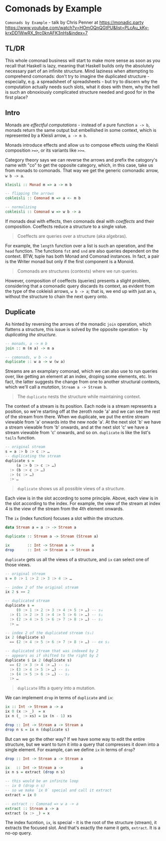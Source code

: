 # Comonads by Example

`Comonads by Example` - talk by Chris Penner at https://monadic.party    
https://www.youtube.com/watch?v=HOmOQnQGtPU&list=PLcAu_kKy-krxDD1WwRX_9rc0knAFK3nHs&index=7

## TL/DR

This whole comonad business will start to make more sense as soon as you recall that Haskell is lazy, meaning that Haskell builds only the absolutely necessary part of an infinite structure. Mind laziness when attempting to comprehend comonads: don't try to imagine the duplicated structure - especially, e.g. a spreadsheet of spreadsheets - but try to discern why the computation actually needs such slots, what it does with them, why the hell is such an obnoxiously complicated structure needed and good for in the first place?

## Intro

Monads are *effectful computations* - instead of a pure function `a -> b`, monads return the same output but embellished in some context, which is represented by a Kleisli arrow, `a -> m b`.

Monads introduce effects and allow us to compose effects using the Kleisli composition `>=>`, or its variants like `>>=`.

Category theory says we can reverse the arrows and prefix the catogory's name with "co" to get the opposite category, which, in this case, take us from monads to comonads. That way we get the generic comonadic arrow, `w b -> a`.

```hs
kleisli :: Monad m => a -> m b

-- flipping the arrows
cokleisli :: Comonad m => a <- m b

-- normalizing
cokleisli :: Comonad w => w b -> a
```

If monads deal with effects, then comonads deal with *coeffects* and their composition. Coeffects reduce a structure to a single value.

>Coeffects are queries over a structure (aka algebras).

For example, the `length` function over a list is such an operation, and the `head` function. The functions `fst` and `snd` are also queries dependent on the context. BTW, tuple has both Monad and Comonad instances. In fact, a pair is the Writer monad but only if the first component is a Monoid.

>Comonads are structures (contexts) where we run queries.

However, composition of coeffects (queries) presents a slight problem, considering that a comonadic query discards its context, as evident from the type of the cokleisli arrows, `w b -> a`; that is, we end up with just an `a`, without the structure to chain the next query onto.

## Duplicate

As hinted by reversing the arrows of the monadic `join` operation, which flattens a structure, this issue is solved by the opposite operation - by *duplicating the structure*.

```hs
-- monads, a -> m b
join :: m (m a) -> m a

-- comonads, w b -> a
duplicate :: w a -> w (w a)
```

Streams are an examplary comonad, which we can also use to run queries over, like getting an element at an index, droping some elements, etc. In fact, the latter suggests the change from one to another structural contexts, which we'll call a *mutation*, `Stream a -> Stream b`.

>The `duplicate` nests the structure while maintaining context.

The context of a stream is its position. Each node is a stream represents a position, so we're starting off at the zeroth node 'a' and we can see the rest of the stream from there. When we duplicate, we put the entire stream viewable from 'a' onwards into the new node 'a'. At the next slot 'b' we have a stream viewable from 'b' onwards, and at the next slot 'c' we have a stream viewable from 'c' onwards, and so on. `duplicate` is like the list's `tails` function.

```hs
-- original stream
s = a :> b :> c :> …
-- duplicating the stream
duplicate s =
     (a :> b :> c :> …)
  :> (b :> c :> …)
  :> (c :> …)
  :> …
```

> `duplicate` shows us all possible views of a structure.

Each view is in the slot according to some principle. Above, each view is in the slot according to the index. For example, the view of the stream at index 4 is the view of the stream from the 4th element onwards.

The `ix` (index function) focuses a slot within the structure.

```hs
data Stream a = a :> -> Stream a

duplicate :: Stream a -> Stream (Stream a)

ix        :: Int -> Stream a ->        a
drop      :: Int -> Stream a -> Stream a
```

`duplicate` gets us all the views of a structure, and `ix` can select one of those views.

```hs
-- original stream
s = 0 :> 1 :> 2 :> 3 :> 4 :> …

-- index 2 of the original stream
ix 2 s == 2

-- duplicated stream
duplicate s =
     (0 :> 1 :> 2 :> 3 :> 4 :> 5 :> …) -- s₀
  :> (1 :> 2 :> 3 :> 4 :> 5 :> 6 :> …) -- s₁
  :> (2 :> 4 :> 5 :> 6 :> 7 :> 8 :> …) -- s₂
  :> …

-- index 2 of the duplicated stream (s₂)
ix 2 (duplicate s)
  == (2 :> 4 :> 5 :> 6 :> 7 :> 8 :> …) -- ex s₂

-- duplicated stream that was indexed by 2
-- appears as if shifted to the right by 2
duplicate $ ix 2 (duplicate s)
  == (2 :> 3 :> 4 :> …) -- s₀
  :> (3 :> 4 :> 5 :> …) -- s₁
  :> (4 :> 5 :> 6 :> …) -- s₂
  :> …
```

>`duplicate` lifts a query into a mutation.

We can implement `drop` in terms of `duplicate` and `ix`:

```hs
ix :: Int -> Stream a -> a
ix 0 (x :> _)  = x
ix n (_ :> xs) = ix (n - 1) xs

drop :: Int -> Stream a -> Stream a
drop n s = ix n (duplicate s)
```

But can we go the other way? If we have some way to edit the entire structure, but we want to turn it into a query that compresses it down into a single element. For example, can we define `ix` in terms of `drop`?

```hs
drop :: Int -> Stream a -> Stream a

ix   :: Int -> Stream a ->        a
ix n s = extract (drop n s)

-- this would be an infinite loop
-- ix 0 (drop n s)
-- so we make `ix 0` special and call it extract
extract = ix 0

-- extract :: Comonad => w a -> a
extract :: Stream a -> a
extract (x :> _) = x
```

The index fucntion, `ix`, is special - it is the root of the structure (stream), it extracts the focused slot. And that's exactly the name it gets, `extract`. It is a no-op query.
